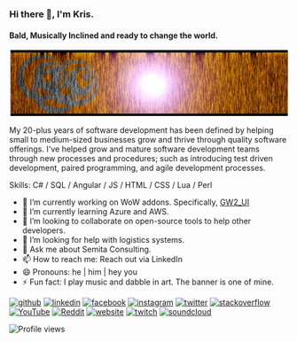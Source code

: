 <!--
**hatdragon/hatdragon** is a ✨ _special_ ✨ repository because its `README.md` (this file) appears on your GitHub profile.

Here are some ideas to get you started:

- 🔭 I’m currently working on ...
- 🌱 I’m currently learning ...
- 👯 I’m looking to collaborate on ...
- 🤔 I’m looking for help with ...
- 💬 Ask me about ...
- 📫 How to reach me: ...
- 😄 Pronouns: ...
- ⚡ Fun fact: ...
-->

### Hi there 👋, I'm Kris.
#### Bald, Musically Inclined and ready to change the world.
![Bald, Musically Inclined and ready to change the world.](https://raw.githubusercontent.com/hatdragon/hatdragon/master/img/CropCircles.png)

My 20-plus years of software development has been defined by helping small to medium-sized businesses grow and thrive through quality software offerings. I've helped grow and mature software development teams through new processes and procedures; such as introducing test driven development, paired programming, and agile development processes.

Skills: C# / SQL / Angular / JS / HTML / CSS / Lua / Perl

- 🔭 I’m currently working on WoW addons.  Specifically, [GW2_UI](https://github.com/Mortalknight/GW2_UI) 
- 🌱 I’m currently learning Azure and AWS. 
- 👯 I’m looking to collaborate on open-source tools to help other developers. 
- 🤔 I’m looking for help with logistics systems. 
- 💬 Ask me about Semita Consulting. 
- 📫 How to reach me: Reach out via LinkedIn 
- 😄 Pronouns: he | him | hey you 
- ⚡ Fun fact: I play music and dabble in art.  The banner is one of mine. 


[<img src='https://cdn.jsdelivr.net/npm/simple-icons@3.0.1/icons/github.svg' alt='github' height='40'>](https://github.com/hatdragon)  [<img src='https://cdn.jsdelivr.net/npm/simple-icons@3.0.1/icons/linkedin.svg' alt='linkedin' height='40'>](https://www.linkedin.com/in/krisklink/)  [<img src='https://cdn.jsdelivr.net/npm/simple-icons@3.0.1/icons/facebook.svg' alt='facebook' height='40'>](https://www.facebook.com/hatdragon)  [<img src='https://cdn.jsdelivr.net/npm/simple-icons@3.0.1/icons/instagram.svg' alt='instagram' height='40'>](https://www.instagram.com/thehatdragon/)  [<img src='https://cdn.jsdelivr.net/npm/simple-icons@3.0.1/icons/twitter.svg' alt='twitter' height='40'>](https://twitter.com/krisklink)  [<img src='https://cdn.jsdelivr.net/npm/simple-icons@3.0.1/icons/stackoverflow.svg' alt='stackoverflow' height='40'>](https://stackoverflow.com/users/6051437/hatdragon)  [<img src='https://cdn.jsdelivr.net/npm/simple-icons@3.0.1/icons/youtube.svg' alt='YouTube' height='40'>](https://www.youtube.com/channel/UC9_yLQKvnYoPXtCd4ptr_Bg)  [<img src='https://cdn.jsdelivr.net/npm/simple-icons@3.0.1/icons/reddit.svg' alt='Reddit' height='40'>](https://www.reddit.com/user/thehatdragon)  [<img src='https://cdn.jsdelivr.net/npm/simple-icons@3.0.1/icons/icloud.svg' alt='website' height='40'>](http://krisklink.me/)  [<img src='https://cdn.jsdelivr.net/npm/simple-icons@3.0.1/icons/twitch.svg' alt='twitch' height='40'>](https://twitch.tv/u/hatdragon/)  [<img src='https://cdn.jsdelivr.net/npm/simple-icons@3.0.1/icons/soundcloud.svg' alt='soundcloud' height='40'>](https://soundcloud.com/everyday-neptune)  
<!--
![GitHub stats](https://github-readme-stats.vercel.app/api?username=hatdragon&show_icons=true&theme=onedark&count_private=true&include_all_commits=true)  
[![Top Langs](https://github-readme-stats.vercel.app/api/top-langs/?username=hatdragon&theme=onedark)](https://github.com/anuraghazra/github-readme-stats) 
-->
![Profile views](https://gpvc.arturio.dev/hatdragon)  
